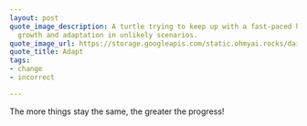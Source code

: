 ```yaml
---
layout: post
quote_image_description: A turtle trying to keep up with a fast-paced hare race, symbolizing
  growth and adaptation in unlikely scenarios.
quote_image_url: https://storage.googleapis.com/static.ohmyai.rocks/daily/2024-02-17.jpg
quote_title: Adapt
tags:
- change
- incorrect

---
```


The more things stay the same, the greater the progress!